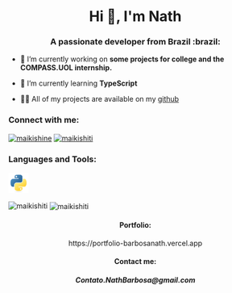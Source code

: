 <h1 align="center">Hi 👋, I'm Nath</h1>
<h3 align="center">A passionate developer from Brazil :brazil:</h3>

- 🔭 I’m currently working on **some projects for college and the COMPASS.UOL internship.**

- 🌱 I’m currently learning **TypeScript**

- 👨‍💻 All of my projects are available on my [github](https://github.com/Maikishiti)

<h3 align="left">Connect with me:</h3>
<p align="left">
<a href="https://twitter.com/maikishine" target="blank"><img align="center" src="https://raw.githubusercontent.com/rahuldkjain/github-profile-readme-generator/master/src/images/icons/Social/twitter.svg" alt="maikishine" height="30" width="40" /></a>
<a href="https://instagram.com/maikishiti" target="blank"><img align="center" src="https://raw.githubusercontent.com/rahuldkjain/github-profile-readme-generator/master/src/images/icons/Social/instagram.svg" alt="maikishiti" height="30" width="40" /></a>
</p>




<h3 align="left">Languages and Tools:</h3>
<p align="left"> <a href="https://www.python.org" target="_blank"> <img src="https://raw.githubusercontent.com/devicons/devicon/master/icons/python/python-original.svg" alt="python" width="40" height="40"/> </a> </p>

<p><img align="left" src="https://github-readme-stats.vercel.app/api/top-langs?username=BarbosaNath&show_icons=true&theme=onedark&locale=en&layout=compact" alt="maikishiti" /></p>

<p>&nbsp;<img align="center" src="https://github-readme-stats.vercel.app/api?username=BarbosaNath&show_icons=true&theme=onedark&locale=en" alt="maikishiti" /></p>

<h4 align="center">Portfolio:</h4>

<p align="center">https://portfolio-barbosanath.vercel.app</p>

<h4 align="center">Contact me:</h4>
<h5 align="center">Contato.NathBarbosa@gmail.com</h5>
